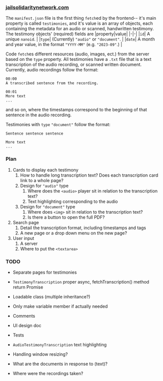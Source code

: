 ### [jailsolidaritynetwork.com](https://jailsolidaritynetwork.github.io)

The `manifest.json` file is the first thing `fetch`ed by the frontend-- it's main property is called `testimonies`, and it's value is an array of objects, each containing the metadata for an audio or scanned, handwritten testimony. The testimony objects' (required) fields are
|property|value|
|-|-|
|`id`| A unique `nanoid`. |
|`type`| (Currently) `"audio"` or `"document"`. |
|`date`| A month and year value, in the format `"YYYY-MM"` (e.g. `"2023-09"`.) |

Code `fetch`es different resources (audio, images, ect.) from the server based on the `type` property. All testimonies have a `.txt` file that is a text transcription of the audio recording, or scanned written document. Currently, audio recordings follow the format:

```
00:00
A transcribed sentence from the recording.

00:01
More text
...
```

and so on, where the timestamps correspond to the beginning of that sentence in the audio recording.

Testimonies with `type` `"document"` follow the format:

```
Sentence sentence sentence

More text
...
```

### Plan

1. Cards to display each testimony
   1. How to handle long transcription text? Does each transcription card link to a whole page?
   1. Design for `"audio"` type
      1. Where does the `<audio>` player sit in relation to the transcription text?
      2. Text highlighting corresponding to the audio
   1. Design for `"document"` type
      1. Where does `<img>` sit in relation to the transcription text?
      2. Is there a button to open the full PDF?
2. Search page
   1. Detail the transcription format, including timestamps and tags
   2. A new page or a drop down menu on the new page?
3. User input
   1. A server
   2. Where to put the `<textarea>`

### TODO

- Separate pages for testimonies
- `TestimonyTranscription` proper async, fetchTranscription() method return Promise
- Loadable class (multiple inheritance?)
- Only make variable member if actually needed
- Comments

- UI design doc
- Tests
- `AudioTestimonyTranscription` text highlighting
- Handling window resizing?
- What are the documents in response to (text)?
- Where were the recordings taken?
